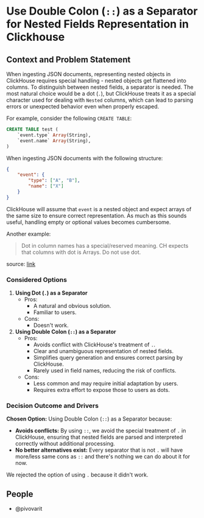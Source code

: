 # Use Double Colon (`::`) as a Separator for Nested Fields Representation in Clickhouse

## Context and Problem Statement

When ingesting JSON documents, representing nested objects in ClickHouse requires special handling - nested objects get flattened into columns. 
To distinguish between nested fields, a separator is needed. The most natural choice would be a dot (`.`), but ClickHouse treats it as a special character used for dealing with `Nested` columns, which can lead to parsing errors or unexpected behavior even when properly escaped.

For example, consider the following `CREATE TABLE`:
```sql
CREATE TABLE test (
    `event.type` Array(String),
    `event.name` Array(String),
)
```

When ingesting JSON documents with the following structure:
```json
{
    "event": {
        "type": ["A", "B"],
        "name": ["X"]
    }
}
```

ClickHouse will assume that `event` is a nested object and expect arrays of the same size to ensure correct representation. As much as this sounds useful, handling empty or optional values becomes cumbersome.

Another example:
> Dot in column names has a special/reserved meaning. CH expects that columns with dot is Arrays.
> Do not use dot.

source: [link](https://github.com/ClickHouse/ClickHouse/issues/18765#issuecomment-754661913)


### Considered Options

1. **Using Dot (`.`) as a Separator**
    - Pros:
        - A natural and obvious solution.
        - Familiar to users.
    - Cons:
        - Doesn't work.
2. **Using Double Colon (`::`) as a Separator**
    - Pros:
        - Avoids conflict with ClickHouse's treatment of `.`.
        - Clear and unambiguous representation of nested fields.
        - Simplifies query generation and ensures correct parsing by ClickHouse.
        - Rarely used in field names, reducing the risk of conflicts.
    - Cons:
        - Less common and may require initial adaptation by users.
        - Requires extra effort to expose those to users as dots.

### Decision Outcome and Drivers

**Chosen Option:** Using Double Colon (`::`) as a Separator because:
- **Avoids conflicts:** By using `::`, we avoid the special treatment of `.` in ClickHouse, ensuring that nested fields are parsed and interpreted correctly without additional processing.
- **No better alternatives exist:** Every separator that is not `.` will have more/less same cons as `::` and there's nothing we can do about it for now.

We rejected the option of using `.` because it didn't work.

## People

- @pivovarit
